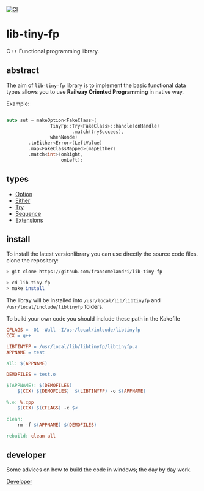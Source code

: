 [![CI](https://github.com/FrancoMelandri/lib-tiny-fp/actions/workflows/ci.yaml/badge.svg)](https://github.com/FrancoMelandri/lib-tiny-fp/actions/workflows/ci.yaml/badge.svg)


# lib-tiny-fp

C++ Functional programming library.

## abstract

The aim of `lib-tiny-fp` library is to implement the basic functional data types allows you to use **Railway Oriented Programming** in native way.

Example:

```c++

auto sut = makeOption<FakeClass>(
                TinyFp::Try<FakeClass>::handle(onHandle)
                        .match(trySuccees),
                whenNonde)
        .toEither<Error>(LeftValue)
        .map<FakeClassMapped>(mapEither)
        .match<int>(onRight,
                    onLeft);

```

## types

- [Option](./docs/option.md) 
- [Either](./docs/either.md) 
- [Try](./docs/try.md) 
- [Sequence](./docs/sequence.md) 
- [Extensions](./docs/extensions.md) 


## install

To install the latest versionlibrary you can use directly the source code files.
clone the repository:

```bash
> git clone https://github.com/francomelandri/lib-tiny-fp

> cd lib-tiny-fp
> make install

```

The libray will be installed into `/usr/local/lib/libtinyfp` and `/usr/local/include/libtinyfp` folders.

To build your own code you should include these path in the Kakefile

```makefile
CFLAGS = -O1 -Wall -I/usr/local/inlcude/libtinyfp 
CCX = g++

LIBTINYFP = /usr/local/lib/libtinyfp/libtinyfp.a
APPNAME = test

all: $(APPNAME)

DEMOFILES = test.o

$(APPNAME): $(DEMOFILES)
	$(CCX) $(DEMOFILES)  $(LIBTINYFP) -o $(APPNAME)

%.o: %.cpp
	$(CCX) $(CFLAGS) -c $<

clean:
	rm -f $(APPNAME) $(DEMOFILES)

rebuild: clean all
```

## developer

Some advices on how to build the code in windows; the day by day work.

[Developer](./docs/developer.md) 

